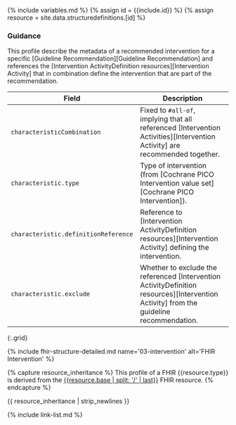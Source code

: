 {% include variables.md %}
{% assign id = {{include.id}} %}
{% assign resource = site.data.structuredefinitions.[id] %}

### Guidance


This profile describe the metadata of a recommended intervention for a specific [Guideline Recommendation][Guideline Recommendation] and references the [Intervention ActivityDefinition resources][Intervention Activity] that in combination define the intervention that are part of the recommendation.

| Field | Description |
| ----- | ----------- |
| `characteristicCombination` | Fixed to `#all-of`, implying that all referenced [Intervention Activities][Intervention Activity] are recommended together. |
| `characteristic.type` | Type of intervention (from [Cochrane PICO Intervention value set][Cochrane PICO Intervention]). |
| `characteristic.definitionReference` | Reference to [Intervention ActivityDefinition resources][Intervention Activity] defining the intervention. |
| `characteristic.exclude` | Whether to exclude the referenced [Intervention ActivityDefinition resources][Intervention Activity] from the guideline recommendation. |
{:.grid}

{% include fhir-structure-detailed.md name='03-intervention' alt='FHIR Intervention' %}

{% capture resource_inheritance %}
This profile of a FHIR {{resource.type}} is derived from the [{{resource.base | split: '/' | last}}]({{resource.base}}) FHIR resource.
{% endcapture %}

{{ resource_inheritance | strip_newlines }}

{% include link-list.md %}
